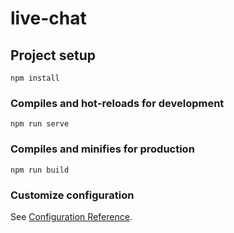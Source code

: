 # live-chat
<!-- This is a fully adaptive and responsive live chat web-app with features such as: registration, profile customization, user status(online/offline), a group chat, direct chat -->

## Project setup
```
npm install
```

### Compiles and hot-reloads for development
```
npm run serve
```

### Compiles and minifies for production
```
npm run build
```

### Customize configuration
See [Configuration Reference](https://cli.vuejs.org/config/).
